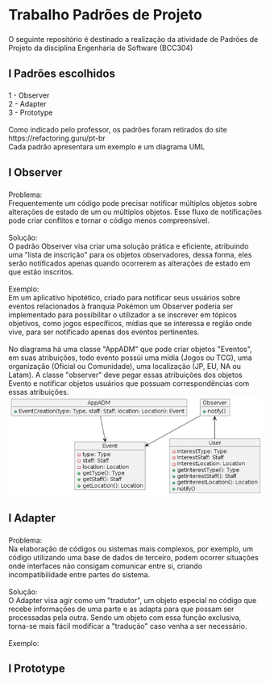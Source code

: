 <h1 align="left">Trabalho Padrões de Projeto</h1>

###

<p align="left">O seguinte repositório é destinado a realização da atividade de Padrões de Projeto da disciplina Engenharia de Software (BCC304)</p>

###

<h2 align="left">I Padrões escolhidos</h2>

###

<p align="left">1 - Observer<br>2 - Adapter<br>3 -  Prototype<br><br>Como indicado pelo professor, os padrões foram retirados do site https://refactoring.guru/pt-br<br> Cada padrão apresentara um exemplo e um diagrama UML</p>

###

<h2 align="left">I Observer</h2>

###

<p align="left"> Problema: <br>
Frequentemente um código pode precisar notificar múltiplos objetos sobre alterações de estado de um ou múltiplos objetos. Esse fluxo de notificações pode criar conflitos e tornar o código menos compreensível.<br>
<br>
Solução:<br>
O padrão Observer visa criar uma solução prática e eficiente, atribuindo uma "lista de inscrição" para os objetos observadores, dessa forma, eles serão notificados apenas quando ocorrerem as alterações de estado em que estão inscritos.<br>
<br>
Exemplo:<br>
Em um aplicativo hipotético, criado para notificar seus usuários sobre eventos relacionados à franquia Pokémon um Observer poderia ser implementado para possibilitar o utilizador a se inscrever em tópicos objetivos, como jogos específicos, mídias que se interessa e região onde vive, para ser notificado apenas dos eventos pertinentes.<br>
<br>
No diagrama há uma classe "AppADM" que pode criar objetos "Eventos", em suas atribuições, todo evento possúi uma mídia (Jogos ou TCG), uma organização (Oficial ou Comunidade), uma localização (JP, EU, NA ou Latam). A classe "observer" deve pegar essas atribuições dos objetos Evento e notificar objetos usuários que possuam correspondências com essas atribuições.
<br>
<img src="a.png">
</p>

###

<h2 align="left">I Adapter</h2>

###

<p align="left">Problema:<br>
Na elaboração de códigos ou sistemas mais complexos, por exemplo, um código utilizando uma base de dados de terceiro, podem ocorrer situações onde interfaces não consigam comunicar entre si, criando incompatibilidade entre partes do sistema. <br>
<br>
Solução:<br>
O Adapter visa agir como um "tradutor", um objeto especial no código que recebe informações de uma parte e as adapta para que possam ser processadas pela outra. Sendo um objeto com essa função exclusiva, torna-se mais fácil modificar a "tradução" caso venha a ser necessário.<br>
<br>
Exemplo:<br>
  
</p>

###

<h2 align="left">I Prototype</h2>

###

<p align="left"></p>

###


###
